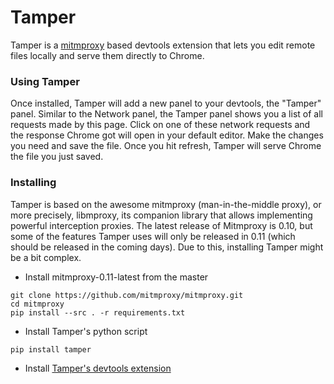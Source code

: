# Tamper

Tamper is a [mitmproxy](http://www.mitmproxy.org) based devtools extension that lets you edit remote files locally and serve them directly to Chrome.

### Using Tamper

Once installed, Tamper will add a new panel to your devtools, the "Tamper" panel. Similar to the Network panel, the Tamper panel shows you a list of all requests made by this page. Click on one of these network requests and the response Chrome got will open in your default editor. Make the changes you need and save the file. Once you hit refresh, Tamper will serve Chrome the file you just saved.

### Installing

Tamper is based on the awesome mitmproxy (man-in-the-middle proxy), or more precisely, libmproxy, its companion library that allows implementing powerful interception proxies. The latest release of Mitmproxy is 0.10, but some of the features Tamper uses will only be released in 0.11 (which should be released in the coming days). Due to this, installing Tamper might be a bit complex.

* Install mitmproxy-0.11-latest from the master
```
git clone https://github.com/mitmproxy/mitmproxy.git
cd mitmproxy
pip install --src . -r requirements.txt
```
* Install Tamper's python script
```
pip install tamper
```
* Install [Tamper's devtools extension](https://chrome.google.com/webstore/detail/tamper/mabhojhgigkmnkppkncbkblecnnanfmd)
